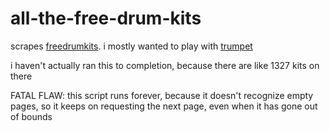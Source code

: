 # all-the-free-drum-kits

scrapes [freedrumkits](http://www.freedrumkits.net/). i mostly wanted to play with [trumpet](https://github.com/substack/node-trumpet)

i haven't actually ran this to completion, because there are like 1327 kits on there

FATAL FLAW: this script runs forever, because it doesn't recognize empty pages, so it keeps on requesting the next page, even when it has gone out of bounds
